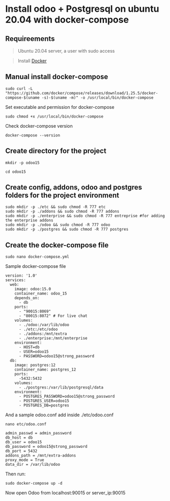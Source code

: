 # Install odoo + Postgresql on ubuntu 20.04 with docker-compose
## Requireements
> Ubuntu 20.04 server, a user with sudo access

> Install [Docker](https://docs.docker.com/get-docker/)

## Manual install docker-compose

```
sudo curl -L "https://github.com/docker/compose/releases/download/1.25.5/docker-compose-$(uname -s)-$(uname -m)" -o /usr/local/bin/docker-compose
```
Set executable and permission for docker-compose
```
sudo chmod +x /usr/local/bin/docker-compose
```
Check docker-compose version
```
docker-compose --version
```
## Create directory for the project
```
mkdir -p odoo15
```
```
cd odoo15
```
## Create config, addons, odoo and postgres folders for the project environment
```
sudo mkdir -p ./etc && sudo chmod -R 777 etc
sudo mkdir -p ./addons && sudo chmod -R 777 addons
sudo mkdir -p ./enterprise && sudo chmod -R 777 entreprise #for adding the enterprise addons
sudo mkdir -p ./odoo && sudo chmod -R 777 odoo
sudo mkdir -p ./postgres && sudo chmod -R 777 postgres
```
## Create the docker-compose file
```
sudo nano docker-compose.yml
```
Sample docker-compose file
```
version: '1.0'
services:
  web:
    image: odoo:15.0
    container_name: odoo_15
    depends_on:
      - db
	ports:
	  - "90015:8069"
	  - "80015:8072" # For live chat
	volumes:
      - ./odoo:/var/lib/odoo
      - ./etc:/etc/odoo
      - ./addons:/mnt/extra
      - ./enterprise:/mnt/enterprise
    environment:
      - HOST=db
      - USER=odoo15
      - PASSWORD=odoo15@strong_password
  db:
    image: postgres:12
    container_name: postgres_12
    ports:  
      -5432:5432
    volumes:  
      - ./postgres:/var/lib/postgresql/data
    environment:
      - POSTGRES_PASSWORD=odoo15@strong_password
      - POSTGRES_USER=odoo15
      - POSTGRES_DB=postgres 
```
And a sample odoo.conf add inside ./etc/odoo.conf
```
nano etc/odoo.conf
```
```
admin_passwd = admin_password
db_host = db
db_user = odoo15
db_password = odoo15@strong_password
db_port = 5432
addons_path = /mnt/extra-addons
proxy_mode = True
data_dir = /var/lib/odoo
```
Then run:
```
sudo docker-compose up -d
```
Now open Odoo from localhost:90015 or server_ip:90015






